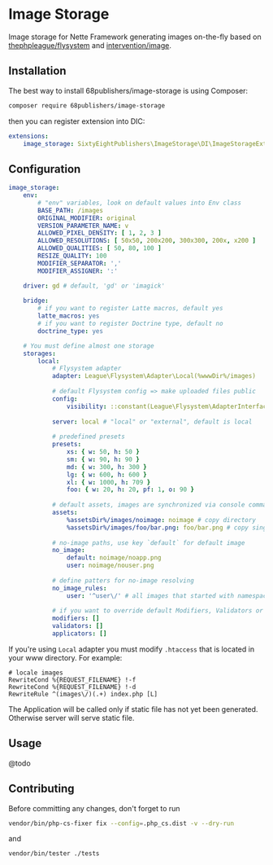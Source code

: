 # Image Storage

Image storage for Nette Framework generating images on-the-fly based on [thephpleague/flysystem](https://github.com/thephpleague/flysystem) and [intervention/image](https://github.com/Intervention/image).

## Installation

The best way to install 68publishers/image-storage is using Composer:

```bash
composer require 68publishers/image-storage
```

then you can register extension into DIC:

```yaml
extensions:
    image_storage: SixtyEightPublishers\ImageStorage\DI\ImageStorageExtension
```

## Configuration

```yaml
image_storage:
    env:
        # "env" variables, look on default values into Env class
        BASE_PATH: /images
        ORIGINAL_MODIFIER: original
        VERSION_PARAMETER_NAME: v
        ALLOWED_PIXEL_DENSITY: [ 1, 2, 3 ]
        ALLOWED_RESOLUTIONS: [ 50x50, 200x200, 300x300, 200x, x200 ]
        ALLOWED_QUALITIES: [ 50, 80, 100 ]
        RESIZE_QUALITY: 100
        MODIFIER_SEPARATOR: ','
        MODIFIER_ASSIGNER: ':'

    driver: gd # default, 'gd' or 'imagick'
    
    bridge:
        # if you want to register Latte macros, default yes
    	latte_macros: yes
        # if you want to register Doctrine type, default no
        doctrine_type: yes

    # You must define almost one storage
    storages:
        local:
            # Flysystem adapter
            adapter: League\Flysystem\Adapter\Local(%wwwDir%/images)
            
            # default Flysystem config => make uploaded files public
            config:
                visibility: ::constant(League\Flysystem\AdapterInterface::VISIBILITY_PUBLIC)
            
            server: local # "local" or "external", default is local
            
            # predefined presets
            presets:
                xs: { w: 50, h: 50 }
                sm: { w: 90, h: 90 }
                md: { w: 300, h: 300 }
                lg: { w: 600, h: 600 }
                xl: { w: 1000, h: 709 }
                foo: { w: 20, h: 20, pf: 1, o: 90 }
                
            # default assets, images are synchronized via console command
            assets:
                %assetsDir%/images/noimage: noimage # copy directory
                %assetsDir%/images/foo/bar.png: foo/bar.png # copy single file
                
            # no-image paths, use key `default` for default image
            no_image:
                default: noimage/noapp.png
                user: noimage/nouser.png
                
            # define patters for no-image resolving
            no_image_rules:
                user: '^user\/' # all images that started with namespace `user/` will have no-image `user`
                
            # if you want to override default Modifiers, Validators or Applicator, defined it here. Otherwise don't define these keys
            modifiers: []
            validators: []
            applicators: []
```

If you're using `Local` adapter you must modify `.htaccess` that is located in your www directory. For example:

```apacheconf
# locale images
RewriteCond %{REQUEST_FILENAME} !-f
RewriteCond %{REQUEST_FILENAME} !-d
RewriteRule ^(images\/)(.+) index.php [L]
```

The Application will be called only if static file has not yet been generated. Otherwise server will serve static file.

## Usage

@todo

## Contributing

Before committing any changes, don't forget to run

```bash
vendor/bin/php-cs-fixer fix --config=.php_cs.dist -v --dry-run
```

and

```bash
vendor/bin/tester ./tests
```
